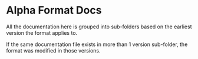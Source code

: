 # Alpha Format Docs

All the documentation here is grouped into sub-folders based on the earliest version the format applies to.

If the same documentation file exists in more than 1 version sub-folder, the format was modified in those versions.
